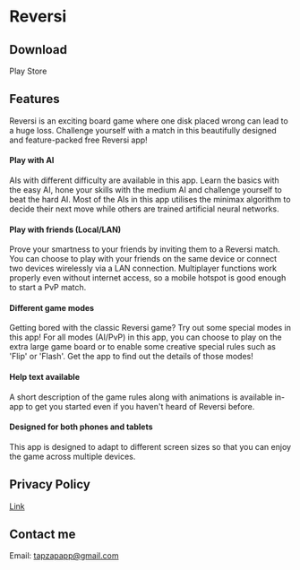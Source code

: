 # Reversi

## Download

Play Store

## Features

Reversi is an exciting board game where one disk placed wrong can lead to a huge loss. Challenge yourself with a match in this beautifully designed and feature-packed free Reversi app!


#### Play with AI

AIs with different difficulty are available in this app. Learn the basics with the easy AI, hone your skills with the medium AI and challenge yourself to beat the hard AI. Most of the AIs in this app utilises the minimax algorithm to decide their next move while others are trained artificial neural networks.

#### Play with friends (Local/LAN)

Prove your smartness to your friends by inviting them to a Reversi match. You can choose to play with your friends on the same device or connect two devices wirelessly via a LAN connection. Multiplayer functions work properly even without internet access, so a mobile hotspot is good enough to start a PvP match.

#### Different game modes

Getting bored with the classic Reversi game? Try out some special modes in this app! For all modes (AI/PvP) in this app, you can choose to play on the extra large game board or to enable some creative special rules such as 'Flip' or 'Flash'. Get the app to find out the details of those modes!

#### Help text available

A short description of the game rules along with animations is available in-app to get you started even if you haven't heard of Reversi before.

#### Designed for both phones and tablets

This app is designed to adapt to different screen sizes so that you can enjoy the game across multiple devices.


## Privacy Policy

[Link](https://tapzapapp.github.io/Reversi/privacy_policy)


## Contact me

Email: [tapzapapp@gmail.com](mailto:tapzapapp@gmail.com)
